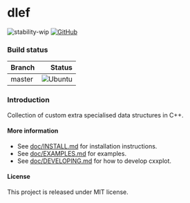 # dlef

![stability-wip](https://img.shields.io/badge/stability-work_in_progress-lightgrey.svg)
[![GitHub](https://img.shields.io/github/license/avramidis/dlef)](https://github.com/avramidis/dlef/blob/master/LICENSE)

### Build status

Branch | Status
| :--- |  ---: |
| master | ![Ubuntu](https://github.com/avramidis/dlef/workflows/CMake/badge.svg)

### Introduction
Collection of custom extra specialised data structures in C++.

#### More information
* See [doc/INSTALL.md](doc/INSTALL.md) for installation instructions.
* See [doc/EXAMPLES.md](doc/EXAMPLES.md) for examples.
* See [doc/DEVELOPING.md](doc/DEVELOPING.md) for how to develop cxxplot.

#### License
This project is released under MIT license.